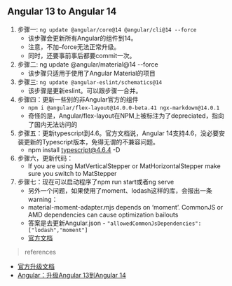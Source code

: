 ## Angular 13 to Angular 14

1. 步骤一: `ng update @angular/core@14 @angular/cli@14 --force`
   - 该步骤会更新所有Angular的组件到14。
   - 注意，不加–force无法正常升级。
   - 同时，还要事前事后都要commit一次。
2. 步骤二: ng update @angular/material@14 --force
   - 该步骤只适用于使用了Angular Material的项目
3. 步骤三: `ng update @angular-eslint/schematics@14`
   - 该步骤是更新eslint。可以跟步骤一合并。
4. 步骤四：更新一些别的非Angular官方的组件
   - `npm i @angular/flex-layout@14.0.0-beta.41 ngx-markdown@14.0.1`
   - 奇怪的是，Angular/flex-layout在NPM上被标注为了depreciated，指向了国内无法访问的
5. 步骤五：更新typescript到4.6。官方文档说，Angular 14支持4.6，没必要安装更新的Typescript版本，免得无谓的不兼容问题。
   - npm install typescript@4.6.4 -D
6. 步骤六，更新代码：
   - If you are using MatVerticalStepper or MatHorizontalStepper make sure you switch to MatStepper
7. 步骤七：现在可以启动程序了npm run start或者ng serve
   - 另外一个问题，如果使用了moment、lodash这样的库，会报出一条warning：
   - material-moment-adapter.mjs depends on ‘moment’. CommonJS or AMD dependencies can cause optimization bailouts
   - 答案是去更新Angular.json  - `"allowedCommonJsDependencies": ["lodash","moment"]`
   - [官方文档](https://angular.io/guide/build#configuring-commonjs-dependencies)

> references
- [官方升级文档](https://update.angular.io/)
- [Angular：升级Angular 13到Angular 14](https://blog.csdn.net/alvachien/article/details/127602168)
